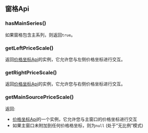 ## 窗格Api

### hasMainSeries()

如果窗格包含主系列，则返回`true`。

### getLeftPriceScale()

返回[价格坐标Api](Price-Scale-Api.md)的实例，它允许您与左侧价格坐标进行交互。

### getRightPriceScale()

返回[价格坐标Api](Price-Scale-Api.md)的实例，它允许您与右侧价格坐标进行交互。

### getMainSourcePriceScale()

返回:

* [价格坐标Api](Price-Scale-Api.md)的一个实例，它允许您与主窗口的价格坐标进行交互
* 如果主窗口未附加到任何价格格坐标，则为`null` (处于“无比例”模式)
